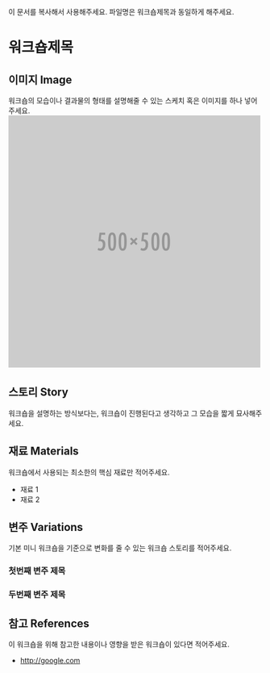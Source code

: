 이 문서를 복사해서 사용해주세요. 파일명은 워크숍제목과 동일하게 해주세요. 

# 워크숍제목

## 이미지 Image
워크숍의 모습이나 결과물의 형태를 설명해줄 수 있는 스케치 혹은 이미지를 하나 넣어주세요.
![Sketch Image](/images/blank.png)


## 스토리 Story
워크숍을 설명하는 방식보다는, 워크숍이 진행된다고 생각하고 그 모습을 짧게 묘사해주세요.


## 재료 Materials
워크숍에서 사용되는 최소한의 핵심 재료만 적어주세요.
* 재료 1
* 재료 2


## 변주 Variations
기본 미니 워크숍을 기준으로 변화를 줄 수 있는 워크숍 스토리를 적어주세요.

### 첫번째 변주 제목

### 두번째 변주 제목


## 참고 References
이 워크숍을 위해 참고한 내용이나 영향을 받은 워크숍이 있다면 적어주세요.
* http://google.com 
